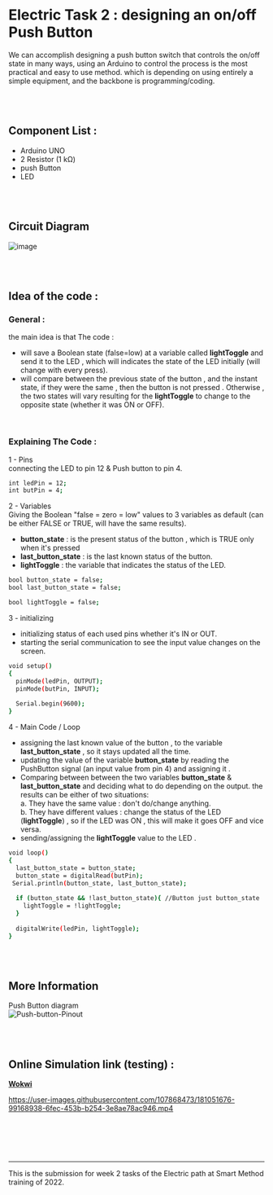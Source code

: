 # Electric Task 2 : designing an on/off Push Button
We can accomplish designing a push button switch that controls the on/off state in many ways, using an Arduino to control the process is the most practical and easy to use method. which is depending on using entirely a simple equipment, and the backbone is programming/coding.

<br/>
<br/>

## Component List :
* Arduino UNO
* 2 Resistor (1 kΩ)
* push Button
* LED  

<br/>
<br/>

## Circuit Diagram
![image](https://user-images.githubusercontent.com/107868473/180777943-7801a025-976f-4226-bdb3-5d80d0e5ab58.png)


<br/>
<br/>


## Idea of the code :
### General :
the main idea is that The code :
* will save a Boolean state (false=low) at a variable called **lightToggle** and send it to the LED , which will indicates the state of the LED initially (will change with every press).
* will compare between the previous state of the button , and the instant state, if they were the same , then the button is not pressed . Otherwise , the two states will vary resulting for the **lightToggle** to change to the opposite state (whether it was ON or OFF).  

<br/>

### Explaining The Code :
1 - Pins  
connecting the LED to pin 12 & Push button to pin 4.
```bash
int ledPin = 12;
int butPin = 4;
```

2 - Variables  
Giving the Boolean "false = zero = low" values to 3 variables as default (can be either FALSE or TRUE, will have the same results).  
- **button_state** : is the present status of the button , which is TRUE only when it's pressed  
- **last_button_state** : is the last known status of the button.  
- **lightToggle** : the variable that indicates the status of the LED.

```bash
bool button_state = false;
bool last_button_state = false;

bool lightToggle = false;
```


3 - initializing  
- initializing status of each used pins whether it's IN or OUT.  
- starting the serial communication to see the input value changes on the screen.

```bash
void setup()
{
  pinMode(ledPin, OUTPUT);
  pinMode(butPin, INPUT);
  
  Serial.begin(9600);
}
```


4 - Main Code / Loop
- assigning the last known value of the button , to the variable **last_button_state** , so it stays updated all the time.  
- updating the value of the variable **button_state** by reading the PushButton signal (an input value from pin 4) and assigning it .  
- Comparing between between the two variables **button_state** &  **last_button_state** and deciding what to do depending on the output. the results can be either of two situations:  
a. They have the same value : don't do/change anything.  
b. They have different values : change the status of the LED (**lightToggle**) , so if the LED was ON , this will make it goes OFF and vice versa.  
- sending/assigning the **lightToggle** value to the LED .  

```bash
void loop()
{
  last_button_state = button_state;
  button_state = digitalRead(butPin);
 Serial.println(button_state, last_button_state);
  
  if (button_state && !last_button_state){ //Button just button_state
    lightToggle = !lightToggle;
  } 
  
  digitalWrite(ledPin, lightToggle);
}
```


<br/>
<br/>

## More Information
Push Button diagram  
![Push-button-Pinout](https://user-images.githubusercontent.com/107868473/180780878-b579ffa5-b229-417e-9d24-66cdb6199e6d.gif)

<br/>
<br/>

## Online Simulation link (testing) :
[**Wokwi**](https://wokwi.com/projects/338154709936243283)  
 

https://user-images.githubusercontent.com/107868473/181051676-99168938-6fec-453b-b254-3e8ae78ac946.mp4


  
<br/>
<br/>
<br/>
<br/>






---
This is the submission for week 2 tasks of the Electric path at Smart Method training of 2022.
